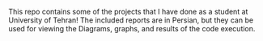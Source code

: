 This repo contains some of the projects that I have done as a student at University of Tehran!
The included reports are in Persian, but they can be used for viewing the Diagrams, graphs, and results of the code execution.
